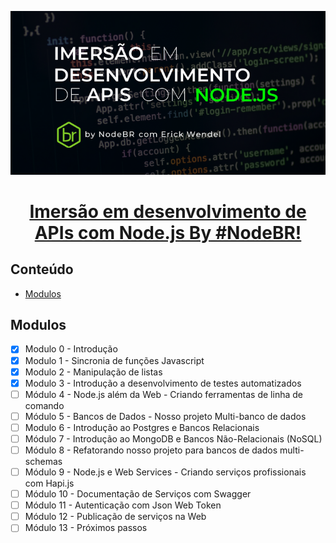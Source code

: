 <p align="center">
  <a href="" rel="noopener">
 <img width=705px src="readme-files/Full_size_Capas_fundo_curso.png" alt="logo"></a>
</p>

<div align="center">

# [Imersão em desenvolvimento de APIs com Node.js By #NodeBR!](https://erickwendel.teachable.com/)

</div>

## Conteúdo
- [Modulos](#modulos)

## Modulos <a name = "usage"></a>
- [x] Modulo 0 - Introdução
- [x] Modulo 1 - Sincronia de funções Javascript
- [x] Modulo 2 - Manipulação de listas
- [x] Modulo 3 - Introdução a desenvolvimento de testes automatizados
- [ ] Módulo 4 - Node.js além da Web - Criando ferramentas de linha de comando
- [ ] Módulo 5 - Bancos de Dados - Nosso projeto Multi-banco de dados
- [ ] Modulo 6 - Introdução ao Postgres e Bancos Relacionais
- [ ] Módulo 7 - Introdução ao MongoDB e Bancos Não-Relacionais (NoSQL) 
- [ ] Módulo 8 - Refatorando nosso projeto para bancos de dados multi-schemas 
- [ ] Módulo 9 - Node.js e Web Services - Criando serviços profissionais com Hapi.js 
- [ ] Módulo 10 - Documentação de Serviços com Swagger
- [ ] Módulo 11 - Autenticação com Json Web Token
- [ ] Módulo 12 - Publicação de serviços na Web
- [ ] Módulo 13 - Próximos passos